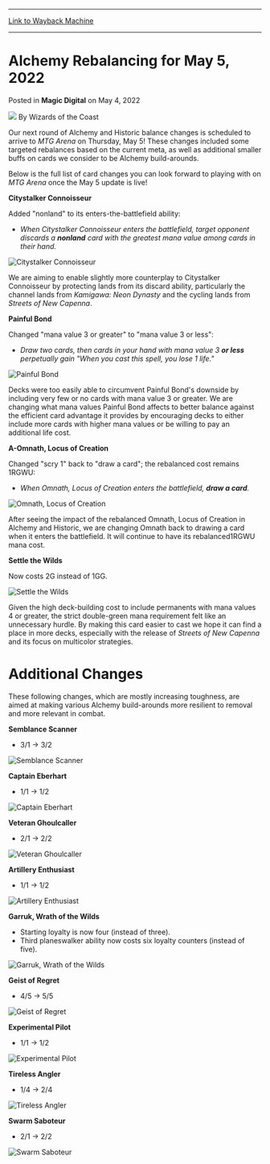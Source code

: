 
---
[Link to Wayback Machine](https://web.archive.org/web/20220504170302/https://magic.wizards.com/en/articles/archive/magic-digital/alchemy-rebalancing-may-5-2022)

[_metadata_:author]:- "Wizards of the Coast"
[_metadata_:description]:- "These are the latest rebalancing changes coming May 5 to update cards in Alchemy and Historic."
[_metadata_:generator]:- "Drupal 7 (http://drupal.org)"
[_metadata_:node]:- "1586586"
[_metadata_:publish_date]:- "2022-05-04"
[_metadata_:source]:- "div-main-content"
[_metadata_:title]:- "Alchemy Rebalancing for May 5, 2022"
[_metadata_:wayback_capture_timestamp]:- "2022-05-04 17:03:02"
[_metadata_:wayback_raw_url]:- "https://web.archive.org/web/20220504170302id_/https://magic.wizards.com/en/articles/archive/magic-digital/alchemy-rebalancing-may-5-2022"
[_metadata_:wayback_url]:- "https://magic.wizards.com/en/articles/archive/magic-digital/alchemy-rebalancing-may-5-2022"
---


Alchemy Rebalancing for May 5, 2022
===================================



 Posted in **Magic Digital**
 on May 4, 2022 






![](https://media.magic.wizards.com/styles/auth_small/public/images/person/wizards_author.jpg)
By Wizards of the Coast











Our next round of Alchemy and Historic balance changes is scheduled to arrive to *MTG Arena* on Thursday, May 5! These changes included some targeted rebalances based on the current meta, as well as additional smaller buffs on cards we consider to be Alchemy build-arounds.


Below is the full list of card changes you can look forward to playing with on *MTG Arena* once the May 5 update is live!


**Citystalker Connoisseur**


Added "nonland" to its enters-the-battlefield ability:


* *When Citystalker Connoisseur enters the battlefield, target opponent discards a **nonland** card with the greatest mana value among cards in their hand.*

![Citystalker Connoisseur](https://media.wizards.com/2022/images/daily/en_w0HCQBaZrP.png)


We are aiming to enable slightly more counterplay to Citystalker Connoisseur by protecting lands from its discard ability, particularly the channel lands from *Kamigawa: Neon Dynasty* and the cycling lands from *Streets of New Capenna*.


**Painful Bond**


Changed "mana value 3 or greater" to "mana value 3 or less":


* *Draw two cards, then cards in your hand with mana value 3 **or less** perpetually gain "When you cast this spell, you lose 1 life."*

![Painful Bond](https://media.wizards.com/2022/images/daily/en_7pX2kGipQI.png)


Decks were too easily able to circumvent Painful Bond's downside by including very few or no cards with mana value 3 or greater. We are changing what mana values Painful Bond affects to better balance against the efficient card advantage it provides by encouraging decks to either include more cards with higher mana values or be willing to pay an additional life cost.


**A-Omnath, Locus of Creation**


Changed "scry 1" back to "draw a card"; the rebalanced cost remains 1RGWU:


* *When Omnath, Locus of Creation enters the battlefield, **draw a card**.*

![Omnath, Locus of Creation](https://media.wizards.com/2022/images/daily/en_TK8vNxWvWB.png)


After seeing the impact of the rebalanced Omnath, Locus of Creation in Alchemy and Historic, we are changing Omnath back to drawing a card when it enters the battlefield. It will continue to have its rebalanced1RGWU mana cost.


**Settle the Wilds**


Now costs 2G instead of 1GG.


![Settle the Wilds](https://media.wizards.com/2022/images/daily/en_ulkzeXXHZ7.png)


Given the high deck-building cost to include permanents with mana values 4 or greater, the strict double-green mana requirement felt like an unnecessary hurdle. By making this card easier to cast we hope it can find a place in more decks, especially with the release of *Streets of New Capenna* and its focus on multicolor strategies.


Additional Changes
==================


These following changes, which are mostly increasing toughness, are aimed at making various Alchemy build-arounds more resilient to removal and more relevant in combat.


**Semblance Scanner**


* 3/1 -> 3/2

![Semblance Scanner](https://media.wizards.com/2022/images/daily/en_mYdMQKDE9j.png)


**Captain Eberhart**


* 1/1 -> 1/2

![Captain Eberhart](https://media.wizards.com/2022/images/daily/en_25Nfzlp4d2.png)


**Veteran Ghoulcaller**


* 2/1 -> 2/2

![Veteran Ghoulcaller](https://media.wizards.com/2022/images/daily/en_Q8pURWKi3R.png)


**Artillery Enthusiast**


* 1/1 -> 1/2

![Artillery Enthusiast](https://media.wizards.com/2022/images/daily/en_CrwK1fBsZA.png)


**Garruk, Wrath of the Wilds**


* Starting loyalty is now four (instead of three).
* Third planeswalker ability now costs six loyalty counters (instead of five).

![Garruk, Wrath of the Wilds](https://media.wizards.com/2022/images/daily/en_c7GnYUWGYL.png)


**Geist of Regret**


* 4/5 -> 5/5

![Geist of Regret](https://media.wizards.com/2022/images/daily/en_rB8kBm8NE2.png)


**Experimental Pilot**


* 1/1 -> 1/2

![Experimental Pilot](https://media.wizards.com/2022/images/daily/en_0ZONCi1Jdl.png)


**Tireless Angler**


* 1/4 -> 2/4

![Tireless Angler](https://media.wizards.com/2022/images/daily/en_lxM2xlqDZO.png)


**Swarm Saboteur**


* 2/1 -> 2/2

![Swarm Saboteur](https://media.wizards.com/2022/images/daily/en_vZMlIQPuak.png)







